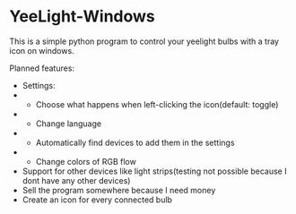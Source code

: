 # YeeLight-Windows
This is a simple python program to control your yeelight bulbs with a tray icon on windows.

Planned features:
 - Settings:
 - - Choose what happens when left-clicking the icon(default: toggle)
 - - Change language
 - - Automatically find devices to add them in the settings
 - - Change colors of RGB flow
 - Support for other devices like light strips(testing not possible because I dont have any other devices)
 - Sell the program somewhere because I need money
 - Create an icon for every connected bulb
